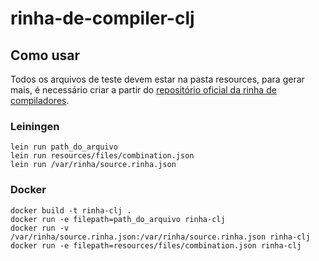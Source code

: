 # rinha-de-compiler-clj

## Como usar

Todos os arquivos de teste devem estar na pasta resources, para gerar mais, é necessário criar a partir do 
[repositório oficial da rinha de compiladores](https://github.com/aripiprazole/rinha-de-compiler/tree/main).

### Leiningen
```
lein run path_do_arquivo
lein run resources/files/combination.json
lein run /var/rinha/source.rinha.json
```

### Docker
```
docker build -t rinha-clj .
docker run -e filepath=path_do_arquivo rinha-clj
docker run -v /var/rinha/source.rinha.json:/var/rinha/source.rinha.json rinha-clj
docker run -e filepath=resources/files/combination.json rinha-clj
```
